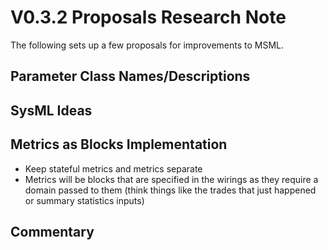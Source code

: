 # V0.3.2 Proposals Research Note

The following sets up a few proposals for improvements to MSML.

## Parameter Class Names/Descriptions

## SysML Ideas

## Metrics as Blocks Implementation

- Keep stateful metrics and metrics separate
- Metrics will be blocks that are specified in the wirings as they require a domain passed to them (think things like the trades that just happened or summary statistics inputs)

## Commentary